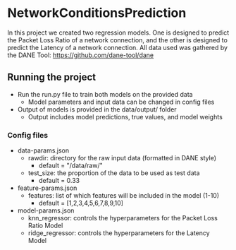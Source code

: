 # NetworkConditionsPrediction

In this project we created two regression models. One is designed to predict the Packet Loss Ratio of a network connection, and the other is designed to predict the Latency of a network connection. All data used was gathered by the DANE Tool: https://github.com/dane-tool/dane

## Running the project

* Run the run.py file to train both models on the provided data
  - Model parameters and input data can be changed in config files
* Output of models is provided in the data/output/ folder
  - Output includes model predictions, true values, and model weights

### Config files

* data-params.json
  - rawdir: directory for the raw input data (formatted in DANE style)
    * default = "/data/raw/"
  - test_size: the proportion of the data to be used as test data
    * default = 0.33
* feature-params.json
  - features: list of which features will be included in the model (1-10)
    * default = [1,2,3,4,5,6,7,8,9,10]
* model-params.json
  - knn_regressor: controls the hyperparameters for the Packet Loss Ratio Model
  - ridge_regressor: controls the hyperparameters for the Latency Model
